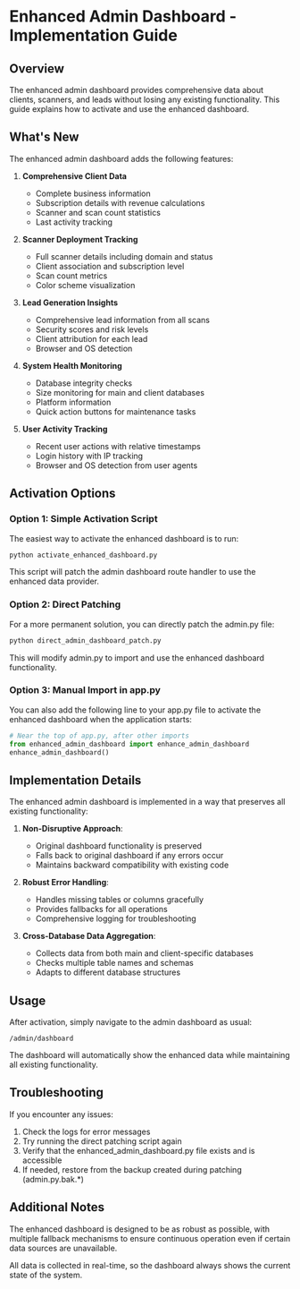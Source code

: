 # Enhanced Admin Dashboard - Implementation Guide

## Overview

The enhanced admin dashboard provides comprehensive data about clients, scanners, and leads without losing any existing functionality. This guide explains how to activate and use the enhanced dashboard.

## What's New

The enhanced admin dashboard adds the following features:

1. **Comprehensive Client Data**
   - Complete business information
   - Subscription details with revenue calculations
   - Scanner and scan count statistics
   - Last activity tracking

2. **Scanner Deployment Tracking**
   - Full scanner details including domain and status
   - Client association and subscription level
   - Scan count metrics
   - Color scheme visualization

3. **Lead Generation Insights**
   - Comprehensive lead information from all scans
   - Security scores and risk levels
   - Client attribution for each lead
   - Browser and OS detection

4. **System Health Monitoring**
   - Database integrity checks
   - Size monitoring for main and client databases
   - Platform information
   - Quick action buttons for maintenance tasks

5. **User Activity Tracking**
   - Recent user actions with relative timestamps
   - Login history with IP tracking
   - Browser and OS detection from user agents

## Activation Options

### Option 1: Simple Activation Script

The easiest way to activate the enhanced dashboard is to run:

```bash
python activate_enhanced_dashboard.py
```

This script will patch the admin dashboard route handler to use the enhanced data provider.

### Option 2: Direct Patching

For a more permanent solution, you can directly patch the admin.py file:

```bash
python direct_admin_dashboard_patch.py
```

This will modify admin.py to import and use the enhanced dashboard functionality.

### Option 3: Manual Import in app.py

You can also add the following line to your app.py file to activate the enhanced dashboard when the application starts:

```python
# Near the top of app.py, after other imports
from enhanced_admin_dashboard import enhance_admin_dashboard
enhance_admin_dashboard()
```

## Implementation Details

The enhanced admin dashboard is implemented in a way that preserves all existing functionality:

1. **Non-Disruptive Approach**:
   - Original dashboard functionality is preserved
   - Falls back to original dashboard if any errors occur
   - Maintains backward compatibility with existing code

2. **Robust Error Handling**:
   - Handles missing tables or columns gracefully
   - Provides fallbacks for all operations
   - Comprehensive logging for troubleshooting

3. **Cross-Database Data Aggregation**:
   - Collects data from both main and client-specific databases
   - Checks multiple table names and schemas
   - Adapts to different database structures

## Usage

After activation, simply navigate to the admin dashboard as usual:

```
/admin/dashboard
```

The dashboard will automatically show the enhanced data while maintaining all existing functionality.

## Troubleshooting

If you encounter any issues:

1. Check the logs for error messages
2. Try running the direct patching script again
3. Verify that the enhanced_admin_dashboard.py file exists and is accessible
4. If needed, restore from the backup created during patching (admin.py.bak.*)

## Additional Notes

The enhanced dashboard is designed to be as robust as possible, with multiple fallback mechanisms to ensure continuous operation even if certain data sources are unavailable.

All data is collected in real-time, so the dashboard always shows the current state of the system.